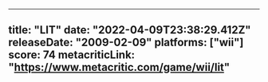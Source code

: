 
---
title: "LIT"
date: "2022-04-09T23:38:29.412Z"
releaseDate: "2009-02-09"
platforms: ["wii"]
score: 74
metacriticLink: "https://www.metacritic.com/game/wii/lit"
---
